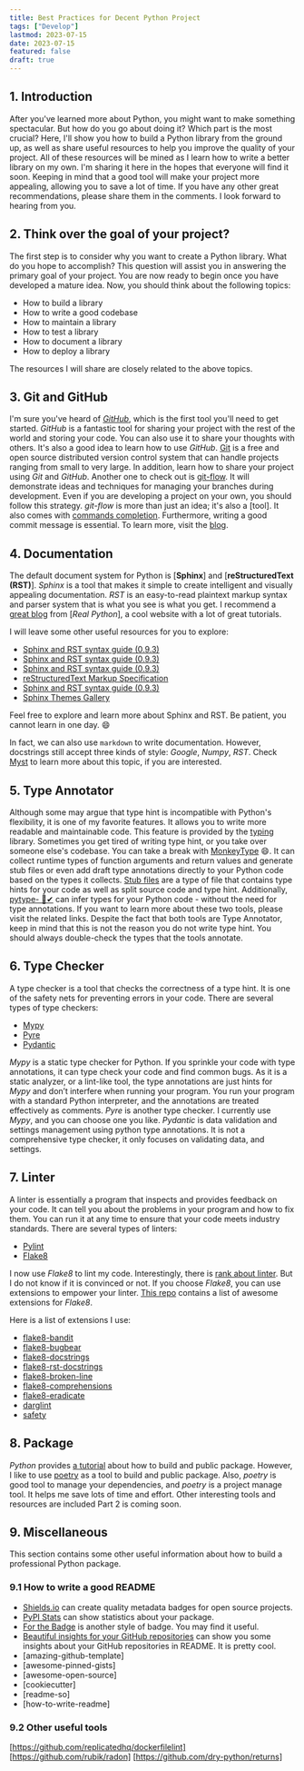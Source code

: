 ```yaml
---
title: Best Practices for Decent Python Project
tags: ["Develop"]
lastmod: 2023-07-15
date: 2023-07-15
featured: false
draft: true
---
```


## 1. Introduction

After you've learned more about Python, you might want to make something spectacular. But how do you go about doing it? Which part is the most crucial?
Here, I'll show you how to build a Python library from the ground up, as well as share useful resources to help you improve the quality of your project.
All of these resources will be mined as I learn how to write a better library on my own.
I'm sharing it here in the hopes that everyone will find it soon.
Keeping in mind that a good tool will make your project more appealing, allowing you to save a lot of time.
If you have any other great recommendations, please share them in the comments.
I look forward to hearing from you.

## 2. Think over the goal of your project?

The first step is to consider why you want to create a Python library.
What do you hope to accomplish? This question will assist you in answering the primary goal of your project.
You are now ready to begin once you have developed a mature idea.
Now, you should think about the following topics:

- How to build a library
- How to write a good codebase
- How to maintain a library
- How to test a library
- How to document a library
- How to deploy a library

The resources I will share are closely related to the above topics.

## 3. Git and GitHub

I'm sure you've heard of [*GitHub*], which is the first tool you'll need to get started.
_GitHub_ is a fantastic tool for sharing your project with the rest of the world and storing your code.
You can also use it to share your thoughts with others.
It's also a good idea to learn how to use _GitHub_.
[Git] is a free and open source distributed version control system that can handle projects ranging from small to very large.
In addition, learn how to share your project using _Git_ and _GitHub_.
Another one to check out is [git-flow]. It will demonstrate ideas and techniques for managing your branches during development.
Even if you are developing a project on your own, you should follow this strategy.
_git-flow_ is more than just an idea; it's also a [tool].
It also comes with [commands completion].
Furthermore, writing a good commit message is essential. To learn more, visit the [blog].

## 4. Documentation

The default document system for Python is [**Sphinx**] and [**reStructuredText (RST)**].
_Sphinx_ is a tool that makes it simple to create intelligent and visually appealing documentation.
_RST_ is an easy-to-read plaintext markup syntax and parser system that is what you see is what you get.
I recommend a [great blog](https://realpython.com/documenting-python-code) from [_Real Python_], a cool website with a lot of great tutorials.

I will leave some other useful resources for you to explore:

- [Sphinx and RST syntax guide (0.9.3)]
- [Sphinx and RST syntax guide (0.9.3)]
- [Sphinx and RST syntax guide (0.9.3)]
- [reStructuredText Markup Specification]
- [Sphinx and RST syntax guide (0.9.3)]
- [Sphinx Themes Gallery]

Feel free to explore and learn more about Sphinx and RST. Be patient, you cannot learn in one day. :smile:

In fact, we can also use `markdown` to write documentation.
However, docstrings still accept three kinds of style: _Google_, _Numpy_, _RST_. Check [Myst] to learn more about this topic, if you are interested.

## 5. Type Annotator

Although some may argue that type hint is incompatible with Python's flexibility, it is one of my favorite features.
It allows you to write more readable and maintainable code.
This feature is provided by the [typing] library.
Sometimes you get tired of writing type hint, or you take over someone else's codebase.
You can take a break with [MonkeyType] :smile:.
It can collect runtime types of function arguments and return values and generate stub files or even add draft type annotations directly to your Python code based on the types it collects.
[Stub files] are a type of file that contains type hints for your code as well as split source code and type hint.
Additionally, [pytype- 🦆✔] can infer types for your Python code - without the need for type annotations.
If you want to learn more about these two tools, please visit the related links.
Despite the fact that both tools are Type Annotator, keep in mind that this is not the reason you do not write type hint.
You should always double-check the types that the tools annotate.

## 6. Type Checker

A type checker is a tool that checks the correctness of a type hint.
It is one of the safety nets for preventing errors in your code. There are several types of type checkers:

- [Mypy]
- [Pyre]
- [Pydantic]

_Mypy_ is a static type checker for Python.
If you sprinkle your code with type annotations, it can type check your code and find common bugs.
As it is a static analyzer, or a lint-like tool, the type annotations are just hints for _Mypy_ and don’t interfere when running your program.
You run your program with a standard Python interpreter, and the annotations are treated effectively as comments.
_Pyre_ is another type checker.
I currently use _Mypy_, and you can choose one you like.
_Pydantic_ is data validation and settings management using python type annotations.
It is not a comprehensive type checker, it only focuses on validating data, and settings.

## 7. Linter

A linter is essentially a program that inspects and provides feedback on your code. It can tell you about the problems in your program and how to fix them. You can run it at any time to ensure that your code meets industry standards. There are several types of linters:

- [Pylint]
- [Flake8]

I now use _Flake8_ to lint my code. Interestingly, there is [rank about linter]. But I do not know if it is convinced or not.
If you choose _Flake8_, you can use extensions to empower your linter. [This repo] contains a list of awesome extensions for _Flake8_.

Here is a list of extensions I use:

- [flake8-bandit]
- [flake8-bugbear]
- [flake8-docstrings]
- [flake8-rst-docstrings]
- [flake8-broken-line]
- [flake8-comprehensions]
- [flake8-eradicate]
- [darglint]
- [safety]

<!-- Link -->

## 8. Package

_Python_ provides [a tutorial] about how to build and public package.
However, I like to use [poetry] as a tool to build and public package.
Also, _poetry_ is good tool to manage your dependencies, and _poetry_ is a project manage tool. It helps me save lots of time and effort.
Other interesting tools and resources are included Part 2 is coming soon.

## 9. Miscellaneous

This section contains some other useful information about how to build a professional Python package.

### 9.1 How to write a good README

- [Shields.io] can create quality metadata badges for open source projects.
- [PyPI Stats] can show statistics about your package.
- [For the Badge] is another style of badge. You may find it useful.
- [Beautiful insights for your GitHub repositories] can show you some insights about your GitHub repositories in README. It is pretty cool.
- [amazing-github-template]
- [awesome-pinned-gists]
- [awesome-open-source]
- [cookiecutter]
- [readme-so]
- [how-to-write-readme]

### 9.2 Other useful tools

[https://github.com/replicatedhq/dockerfilelint]
[https://github.com/rubik/radon]
[https://github.com/dry-python/returns]

<!-- link -->

[*github*]: https://github.com
[darglint]: https://pypi.org/project/darglint/
[flake8-bandit]: https://pypi.org/project/flake8-bandit/
[flake8-broken-line]: https://pypi.org/project/flake8-broken-line/
[flake8-bugbear]: https://pypi.org/project/flake8-bugbear/
[flake8-comprehensions]: https://pypi.org/project/flake8-comprehensions/
[flake8-docstrings]: https://pypi.org/project/flake8-docstrings/
[flake8-eradicate]: https://pypi.org/project/flake8-eradicate/
[flake8-rst-docstrings]: https://pypi.org/project/flake8-rst-docstrings/
[git]: https://git-scm.com
[git-flow]: https://jeffkreeftmeijer.com/git-flow/
[safety]: https://pypi.org/project/safety/
[commands completion]: https://github.com/bobthecow/git-flow-completion
[blog]: https://medium.com/@hritik.jaiswal/how-to-write-a-good-commit-message-9d2d533b9052
[sphinx]: https://www.sphinx-doc.org/en/master/
[restructuredtext]: https://docutils.sourceforge.io/rst.html
[great blog]: https://realpython.com/documenting-python-code/
[sphinx and rst syntax guide (0.9.3)]: https://thomas-cokelaer.info/tutorials/sphinx/rest_syntax.html
[restructuredtext markup specification]: https://docutils.sourceforge.io/docs/ref/rst/restructuredtext.html
[sphinx themes gallery]: https://sphinx-themes.org/#themes
[myst]: https://myst-parser.readthedocs.io/en/latest/
[typing]: https://docs.python.org/3/library/typing.html
[monkeytype]: https://github.com/instagram/MonkeyType
[stub files]: https://mypy.readthedocs.io/en/stable/stubs.html
[pytype- 🦆✔]: https://google.github.io/pytype/
[mypy]: https://mypy.readthedocs.io/en/stable/
[pyre]: https://pyre-check.org/docs/getting-started/
[pydantic]: https://pydantic-docs.helpmanual.io/
[pylint]: https://www.pylint.org/
[flake8]: https://flake8.readthedocs.io/en/latest/
[rank about linter]: https://www.slant.co/topics/2692/~best-python-code-linters
[this repo]: https://github.com/DmytroLitvinov/awesome-flake8-extensions
[a tutorial]: https://packaging.python.org/en/latest/tutorials/packaging-projects/#creating-the-package-files
[poetry]: https://python-poetry.org/
[shields.io]: https://shields.io
[pypi stats]: https://pypistats.org/search/%20pyboxes
[for the badge]: https://forthebadge.com/
[beautiful insights for your github repositories]: https://repobeats.axiom.co/
[https://github.com/replicatedhq/dockerfilelint]: https://github.com/replicatedhq/dockerfilelint
[https://github.com/rubik/radon]: https://github.com/rubik/radon
[https://github.com/dry-python/returns]: https://github.com/dry-python/returns
